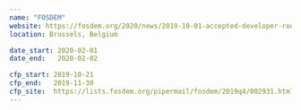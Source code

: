 ```yaml
---
name: "FOSDEM"
website: https://fosdem.org/2020/news/2019-10-01-accepted-developer-rooms
location: Brussels, Belgium

date_start: 2020-02-01
date_end:   2020-02-02

cfp_start: 2019-10-21
cfp_end:   2019-11-30
cfp_site:  https://lists.fosdem.org/pipermail/fosdem/2019q4/002931.html
---
```


